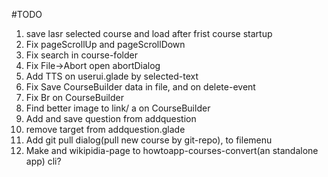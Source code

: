 #TODO

1. save lasr selected course and load after frist course startup
2. Fix pageScrollUp and pageScrollDown
3. Fix search in course-folder
4. Fix File->Abort open abortDialog
5. Add TTS on userui.glade by selected-text
6. Fix Save CourseBuilder data in file, and on delete-event
7. Fix Br on CourseBuilder
8. Find better image to link/ a on CourseBuilder
9. Add and save question from addquestion
10. remove target from addquestion.glade
11. Add git pull dialog(pull new course by git-repo), to filemenu
12. Make and wikipidia-page to howtoapp-courses-convert(an standalone app) cli?